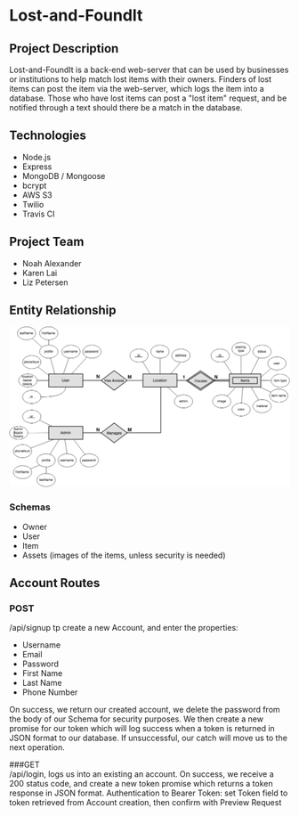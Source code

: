 # Lost-and-FoundIt

## Project Description
Lost-and-FoundIt is a back-end web-server that can be used by businesses or institutions to help match lost items with their owners. Finders of lost items can post the item via the web-server, which logs the item into a database. Those who have lost items can post a "lost item" request, and be notified through a text should there be a match in the database.

## Technologies
- Node.js
- Express
- MongoDB / Mongoose
- bcrypt
- AWS S3
- Twilio
- Travis CI

## Project Team
- Noah Alexander 
- Karen Lai 
- Liz Petersen

## Entity Relationship
![erd diagram](https://raw.githubusercontent.com/team-finders/lost-and-found-app/staging/src/temp/erd.png)

### Schemas
- Owner
- User
- Item
- Assets (images of the items, unless security is needed)

## Account Routes 
### POST 
/api/signup tp create a new Account, and enter the properties: 
- Username
- Email
- Password
- First Name
- Last Name
- Phone Number

On success, we return our created account, we delete the password from the body of our Schema for security purposes. We then create a new promise for our token which will log success when a token is returned in JSON format to our database. If unsuccessful, our catch will move us to the next operation.

###GET  
/api/login, logs us into an existing an account. On success, we receive a 200 status code, and create a new token promise which returns a token response in JSON format. Authentication to Bearer Token: set Token field to token retrieved from Account creation, then confirm with Preview Request



